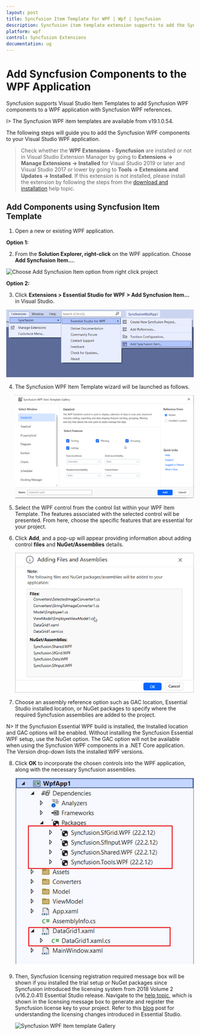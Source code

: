 ```yaml
---
layout: post
title: Syncfusion Item Template for WPF | Wpf | Syncfusion
description: Syncfusion item template extension supports to add the Syncfusion WPF Window into WPF application with add Syncfusion WPF references.
platform: wpf
control: Syncfusion Extensions
documentation: ug
---
```



# Add Syncfusion Components to the WPF Application

Syncfusion supports Visual Studio Item Templates to add Syncfusion WPF components to a WPF application with Syncfusion WPF references. 

I> The Syncfusion WPF item templates are available from v19.1.0.54. 

The following steps will guide you to add the Syncfusion WPF components to your Visual Studio WPF application.

> Check whether the **WPF Extensions - Syncfusion** are installed or not in Visual Studio Extension Manager by going to **Extensions -> Manage Extensions -> Installed** for Visual Studio 2019 or later and Visual Studio 2017 or lower by going to **Tools -> Extensions and Updates -> Installed**. If this extension is not installed, please install the extension by following the steps from the [download and installation](https://help.syncfusion.com/wpf/visual-studio-integration/download-and-installation) help topic.

## Add Components using Syncfusion Item Template

1.	Open a new or existing WPF application.

**Option 1:**

2.	From the **Solution Explorer, right-click** on the WPF application. Choose **Add Syncfusion Item...**.

![Choose Add Syncfusion Item option from right click project](Add-Item-images/Add-syncfusion-item.png)

**Option 2:**

3.	Click **Extensions > Essential Studio for WPF > Add Syncfusion Item…** in Visual Studio.

![Choose Add Syncfusion Item option from menu](Add-Item-images/Add-item.png)


4.	The Syncfusion WPF Item Template wizard will be launched as follows.

	![Syncfusion WPF Item template controls](Add-Item-images/Add-syncfusion-ui.png)

5.	Select the WPF control from the control list within your WPF Item Template. The features associated with the selected control will be presented. From here, choose the specific features that are essential for your project.

6.	Click **Add**, and a pop-up will appear providing information about adding control **files** and **NuGet/Assemblies** details.

	![Syncfusion WPF Item template details](Add-Item-images/Add-syncfusion-item-3.png)

7.	Choose an assembly reference option such as GAC location, Essential Studio installed location, or NuGet packages to specify where the required Syncfusion assemblies are added to the project.

N> If the Syncfusion Essential WPF build is installed, the Installed location and GAC options will be enabled. Without installing the Syncfusion Essential WPF setup, use the NuGet option. The GAC option will not be available when using the Syncfusion WPF components in a .NET Core application. The Version drop-down lists the installed WPF versions.

8.	Click **OK** to incorporate the chosen controls into the WPF application, along with the necessary Syncfusion assemblies.

	![Syncfusion WPF Item template Gallery](Add-Item-images/Add-syncfusion-item-details.png)

9.	Then, Syncfusion licensing registration required message box will be shown if you installed the trial setup or NuGet packages since Syncfusion introduced the licensing system from 2018 Volume 2 (v16.2.0.41) Essential Studio release. Navigate to the [help topic](https://help.syncfusion.com/common/essential-studio/licensing/license-key#how-to-generate-syncfusion-license-key), which is shown in the licensing message box to generate and register the Syncfusion license key to your project. Refer to this [blog](https://blog.syncfusion.com/post/Whats-New-in-2018-Volume-2-Licensing-Changes-in-the-1620x-Version-of-Essential-Studio.aspx) post for understanding the licensing changes introduced in Essential Studio.

    ![Syncfusion WPF Item template Gallery](Add-Item-images/LicensePage.png)